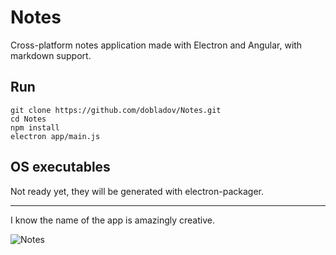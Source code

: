 # Notes

Cross-platform notes application made with Electron and Angular, with markdown support. 

## Run

```
git clone https://github.com/dobladov/Notes.git
cd Notes
npm install 
electron app/main.js
```

## OS executables

Not ready yet, they will be generated with electron-packager.

---

I know the name of the app is amazingly creative.

![Notes](https://media.giphy.com/media/11aK78UwHslTCU/giphy.gif)